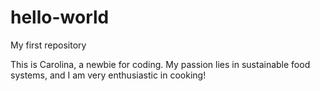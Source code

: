 # hello-world
My first repository

This is Carolina, a newbie for coding.
My passion lies in sustainable food systems, and I am very enthusiastic in cooking!
